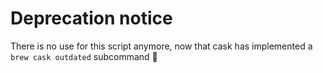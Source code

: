 # Deprecation notice #

There is no use for this script anymore, now that cask has implemented a
`brew cask outdated` subcommand 🎉
